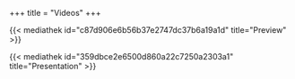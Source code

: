 +++
title = "Videos"
+++

{{< mediathek id="c87d906e6b56b37e2747dc37b6a19a1d" title="Preview" >}}

{{< mediathek id="359dbce2e6500d860a22c7250a2303a1" title="Presentation" >}}
